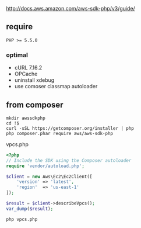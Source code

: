 

http://docs.aws.amazon.com/aws-sdk-php/v3/guide/

require
--------------
 `PHP >= 5.5.0`

### optimal

- cURL 7.16.2
- OPCache
- uninstall xdebug
- use comoser classmap autoloader 

from composer
----------------


```
mkdir awssdkphp
cd !$
curl -sSL https://getcomposer.org/installer | php
php composer.phar require aws/aws-sdk-php
```

vpcs.php
```php
<?php
// Include the SDK using the Composer autoloader
require 'vendor/autoload.php';

$client = new Aws\Ec2\Ec2Client([
    'version' => 'latest',
    'region'  => 'us-east-1'
]);

$result = $client->describeVpcs();
var_dump($result);

```


```
php vpcs.php
```
